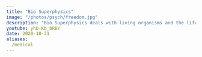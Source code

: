 ```yaml
---
title: "Bio Superphysics"
image: "/photos/psych/freedom.jpg"
description: "Bio Superphysics deals with living organisms and the life energy as opposed to Material Superphysics which deals with matter and crude, nonliving energy. <p class='pt-4 text-lg dark:text-gray-200'>This reintroduces the concept of chi, vayu, or Cartesian animal spirits (Prana is Radiant, while Vayu is Spatial)"
youtube: yhD-Kb_bRBY
date: 2020-10-31
aliases:
  /medical
---
```

